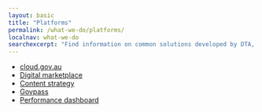 ```yaml
---
layout: basic
title: "Platforms"
permalink: /what-we-do/platforms/
localnav: what-we-do
searchexcerpt: "Find information on common solutions developed by DTA, such as Cloud, Digital Marketplace, Performance Dashboard and Govpass."
---
```


<ul class="list-small">

  <li>
    <a href="{{site.baseurl}}/what-we-do/platforms/cloud/">cloud.gov.au</a>
  </li>
  <li>
    <a href="{{site.baseurl}}/what-we-do/platforms/marketplace/">Digital marketplace</a>
  </li>
  <li>
    <a href="{{site.baseurl}}/what-we-do/platforms/content-strategy/">Content strategy</a>
  </li>
  <li>
    <a href="{{site.baseurl}}/what-we-do/platforms/govpass/">Govpass</a>
  </li>
  <li>
    <a href="{{site.baseurl}}/what-we-do/platforms/performance/">Performance dashboard</a>
  </li>  

</ul>


